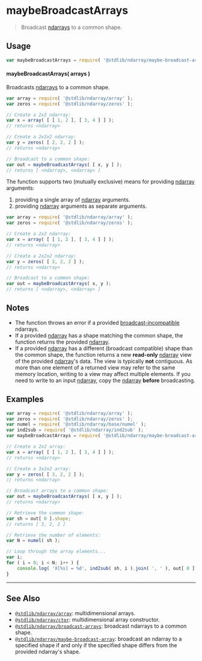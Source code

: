 <!--

@license Apache-2.0

Copyright (c) 2023 The Stdlib Authors.

Licensed under the Apache License, Version 2.0 (the "License");
you may not use this file except in compliance with the License.
You may obtain a copy of the License at

   http://www.apache.org/licenses/LICENSE-2.0

Unless required by applicable law or agreed to in writing, software
distributed under the License is distributed on an "AS IS" BASIS,
WITHOUT WARRANTIES OR CONDITIONS OF ANY KIND, either express or implied.
See the License for the specific language governing permissions and
limitations under the License.

-->

# maybeBroadcastArrays

> Broadcast [ndarrays][@stdlib/ndarray/ctor] to a common shape.

<!-- Section to include introductory text. Make sure to keep an empty line after the intro `section` element and another before the `/section` close. -->

<section class="intro">

</section>

<!-- /.intro -->

<!-- Package usage documentation. -->

<section class="usage">

## Usage

```javascript
var maybeBroadcastArrays = require( '@stdlib/ndarray/maybe-broadcast-arrays' );
```

#### maybeBroadcastArrays( arrays )

Broadcasts [ndarrays][@stdlib/ndarray/ctor] to a common shape.

```javascript
var array = require( '@stdlib/ndarray/array' );
var zeros = require( '@stdlib/ndarray/zeros' );

// Create a 2x2 ndarray:
var x = array( [ [ 1, 2 ], [ 3, 4 ] ] );
// returns <ndarray>

// Create a 2x2x2 ndarray:
var y = zeros( [ 2, 2, 2 ] );
// returns <ndarray>

// Broadcast to a common shape:
var out = maybeBroadcastArrays( [ x, y ] );
// returns [ <ndarray>, <ndarray> ]
```

The function supports two (mutually exclusive) means for providing [ndarray][@stdlib/ndarray/ctor] arguments:

1.  providing a single array of [ndarray][@stdlib/ndarray/ctor] arguments.
2.  providing [ndarray][@stdlib/ndarray/ctor] arguments as separate arguments.

```javascript
var array = require( '@stdlib/ndarray/array' );
var zeros = require( '@stdlib/ndarray/zeros' );

// Create a 2x2 ndarray:
var x = array( [ [ 1, 2 ], [ 3, 4 ] ] );
// returns <ndarray>

// Create a 2x2x2 ndarray:
var y = zeros( [ 2, 2, 2 ] );
// returns <ndarray>

// Broadcast to a common shape:
var out = maybeBroadcastArrays( x, y );
// returns [ <ndarray>, <ndarray> ]
```

</section>

<!-- /.usage -->

<!-- Package usage notes. Make sure to keep an empty line after the `section` element and another before the `/section` close. -->

<section class="notes">

## Notes

-   The function throws an error if a provided [broadcast-incompatible][@stdlib/ndarray/base/broadcast-shapes] ndarrays.
-   If a provided [ndarray][@stdlib/ndarray/ctor] has a shape matching the common shape, the function returns the provided [ndarray][@stdlib/ndarray/ctor].
-   If a provided [ndarray][@stdlib/ndarray/ctor] has a different (broadcast compatible) shape than the common shape, the function returns a new **read-only** [ndarray][@stdlib/ndarray/ctor] view of the provided [ndarray][@stdlib/ndarray/ctor]'s data. The view is typically **not** contiguous. As more than one element of a returned view may refer to the same memory location, writing to a view may affect multiple elements. If you need to write to an input [ndarray][@stdlib/ndarray/ctor], copy the [ndarray][@stdlib/ndarray/ctor] **before** broadcasting.

</section>

<!-- /.notes -->

<!-- Package usage examples. -->

<section class="examples">

## Examples

<!-- eslint no-undef: "error" -->

```javascript
var array = require( '@stdlib/ndarray/array' );
var zeros = require( '@stdlib/ndarray/zeros' );
var numel = require( '@stdlib/ndarray/base/numel' );
var ind2sub = require( '@stdlib/ndarray/ind2sub' );
var maybeBroadcastArrays = require( '@stdlib/ndarray/maybe-broadcast-arrays' );

// Create a 2x2 array:
var x = array( [ [ 1, 2 ], [ 3, 4 ] ] );
// returns <ndarray>

// Create a 3x2x2 array:
var y = zeros( [ 3, 2, 2 ] );
// returns <ndarray>

// Broadcast arrays to a common shape:
var out = maybeBroadcastArrays( [ x, y ] );
// returns <ndarray>

// Retrieve the common shape:
var sh = out[ 0 ].shape;
// returns [ 3, 2, 2 ]

// Retrieve the number of elements:
var N = numel( sh );

// Loop through the array elements...
var i;
for ( i = 0; i < N; i++ ) {
    console.log( 'X[%s] = %d', ind2sub( sh, i ).join( ', ' ), out[ 0 ].iget( i ) );
}
```

</section>

<!-- /.examples -->

<!-- Section to include cited references. If references are included, add a horizontal rule *before* the section. Make sure to keep an empty line after the `section` element and another before the `/section` close. -->

<section class="references">

</section>

<!-- /.references -->

<!-- Section for related `stdlib` packages. Do not manually edit this section, as it is automatically populated. -->

<section class="related">

* * *

## See Also

-   <span class="package-name">[`@stdlib/ndarray/array`][@stdlib/ndarray/array]</span><span class="delimiter">: </span><span class="description">multidimensional arrays.</span>
-   <span class="package-name">[`@stdlib/ndarray/ctor`][@stdlib/ndarray/ctor]</span><span class="delimiter">: </span><span class="description">multidimensional array constructor.</span>
-   <span class="package-name">[`@stdlib/ndarray/broadcast-arrays`][@stdlib/ndarray/broadcast-arrays]</span><span class="delimiter">: </span><span class="description">broadcast ndarrays to a common shape.</span>
-   <span class="package-name">[`@stdlib/ndarray/maybe-broadcast-array`][@stdlib/ndarray/maybe-broadcast-array]</span><span class="delimiter">: </span><span class="description">broadcast an ndarray to a specified shape if and only if the specified shape differs from the provided ndarray's shape.</span>

</section>

<!-- /.related -->

<!-- Section for all links. Make sure to keep an empty line after the `section` element and another before the `/section` close. -->

<section class="links">

[@stdlib/ndarray/ctor]: https://github.com/stdlib-js/stdlib/tree/develop/lib/node_modules/%40stdlib/ndarray/ctor

[@stdlib/ndarray/base/broadcast-shapes]: https://github.com/stdlib-js/stdlib/tree/develop/lib/node_modules/%40stdlib/ndarray/base/broadcast-shapes

<!-- <related-links> -->

[@stdlib/ndarray/array]: https://github.com/stdlib-js/stdlib/tree/develop/lib/node_modules/%40stdlib/ndarray/array

[@stdlib/ndarray/broadcast-arrays]: https://github.com/stdlib-js/stdlib/tree/develop/lib/node_modules/%40stdlib/ndarray/broadcast-arrays

[@stdlib/ndarray/maybe-broadcast-array]: https://github.com/stdlib-js/stdlib/tree/develop/lib/node_modules/%40stdlib/ndarray/maybe-broadcast-array

<!-- </related-links> -->

</section>

<!-- /.links -->
